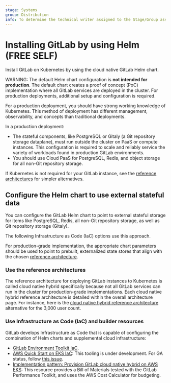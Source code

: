 ```yaml
---
stage: Systems
group: Distribution
info: To determine the technical writer assigned to the Stage/Group associated with this page, see https://about.gitlab.com/handbook/product/ux/technical-writing/#assignments
---
```


# Installing GitLab by using Helm **(FREE SELF)**

Install GitLab on Kubernetes by using the cloud native GitLab Helm chart.

WARNING:
The default Helm chart configuration is **not intended for production**.
The default chart creates a proof of concept (PoC) implementation where all GitLab
services are deployed in the cluster. For production deployments, additional setup and configuration is required.

For a production deployment, you should have strong working knowledge of Kubernetes.
This method of deployment has different management, observability, and concepts than traditional deployments.

In a production deployment:

- The stateful components, like PostgreSQL or Gitaly (a Git repository storage dataplane),
  must run outside the cluster on PaaS or compute instances. This configuration is required
  to scale and reliably service the variety of workloads found in production GitLab environments.
- You should use Cloud PaaS for PostgreSQL, Redis, and object storage for all non-Git repository storage.

If Kubernetes is not required for your GitLab instance, see the
[reference architectures](https://docs.gitlab.com/ee/administration/reference_architectures/)
for simpler alternatives.

## Configure the Helm chart to use external stateful data

You can configure the GitLab Helm chart to point to external stateful storage
for items like PostgreSQL, Redis, all non-Git repository storage, as well as Git repository storage (Gitaly).

The following Infrastructure as Code (IaC) options use this approach.

For production-grade implementation, the appropriate chart parameters should be used to
point to prebuilt, externalized state stores that align with the chosen
[reference architecture](https://docs.gitlab.com/ee/administration/reference_architectures/).

### Use the reference architectures

The reference architecture for deploying GitLab instances to Kubernetes is called cloud native hybrid specifically because not all GitLab services can run in the cluster for production-grade implementations. Each cloud native hybrid reference architecture is detailed within the overall architecture page. For instance, here is the [cloud native hybrid reference architecture](https://docs.gitlab.com/ee/administration/reference_architectures/3k_users.html#cloud-native-hybrid-reference-architecture-with-helm-charts-alternative) alternative for the 3,000 user count.

### Use Infrastructure as Code (IaC) and builder resources

GitLab develops Infrastructure as Code that is capable of configuring the combination of Helm charts and supplemental cloud infrastructure:

- [GitLab Environment Toolkit IaC](https://gitlab.com/gitlab-org/quality/gitlab-environment-toolkit).
- [AWS Quick Start on EKS IaC](https://docs.gitlab.com/ee/install/aws/gitlab_hybrid_on_aws.html):
  This tooling is under development. For GA status, follow
  [this issue](https://gitlab.com/gitlab-com/alliances/aws/public-tracker/-/issues/11).
- [Implementation pattern: Provision GitLab cloud native hybrid on AWS EKS](https://docs.gitlab.com/ee/install/aws/gitlab_hybrid_on_aws.html):
  This resource provides a Bill of Materials tested with the GitLab Performance Toolkit,
  and uses the AWS Cost Calculator for budgeting.
